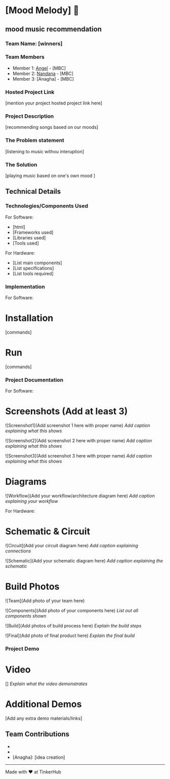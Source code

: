 # [Mood Melody] 🎯


## mood music recommendation
### Team Name: [winners]


### Team Members
- Member 1: [Angel] - [MBC]
- Member 2: [Nandana] - [MBC]
- Member 3: [Anagha] - [MBC]

### Hosted Project Link
[mention your project hosted project link here]

### Project Description
[recommending songs based on our moods]

### The Problem statement
[listening to music withou interuption]

### The Solution
[playing music based on one's own mood ]

## Technical Details
### Technologies/Components Used
For Software:
- [html]
- [Frameworks used]
- [Libraries used]
- [Tools used]

For Hardware:
- [List main components]
- [List specifications]
- [List tools required]

### Implementation
For Software:
# Installation
[commands]

# Run
[commands]

### Project Documentation
For Software:

# Screenshots (Add at least 3)
![Screenshot1](Add screenshot 1 here with proper name)
*Add caption explaining what this shows*

![Screenshot2](Add screenshot 2 here with proper name)
*Add caption explaining what this shows*

![Screenshot3](Add screenshot 3 here with proper name)
*Add caption explaining what this shows*

# Diagrams
![Workflow](Add your workflow/architecture diagram here)
*Add caption explaining your workflow*

For Hardware:

# Schematic & Circuit
![Circuit](Add your circuit diagram here)
*Add caption explaining connections*

![Schematic](Add your schematic diagram here)
*Add caption explaining the schematic*

# Build Photos
![Team](Add photo of your team here)


![Components](Add photo of your components here)
*List out all components shown*

![Build](Add photos of build process here)
*Explain the build steps*

![Final](Add photo of final product here)
*Explain the final build*

### Project Demo
# Video

[]
*Explain what the video demonstrates*

# Additional Demos
[Add any extra demo materials/links]

## Team Contributions
- [Angel]: [coding]
- [Nandana]: [designing]
- [Anagha]: [idea creation]

---
Made with ❤️ at TinkerHub
